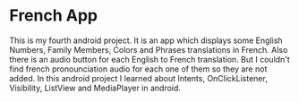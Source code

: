 # French App
This is my fourth android project. It is an app which displays some English Numbers, Family Members, Colors and Phrases translations in French.
Also there is an audio button for each English to French translation. But I couldn't find french pronounciation audio for each one of them so they are not added.
In this android project I learned about Intents, OnClickListener, Visibility, ListView and MediaPlayer in android.
